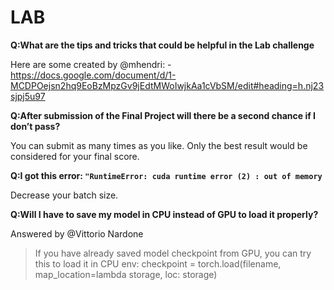 # LAB

**Q:What are the tips and tricks that could be helpful in the Lab challenge**

Here are some created by @mhendri:
-https://docs.google.com/document/d/1-MCDPOejsn2hq9EoBzMpzGv9jEdtMWoIwjkAa1cVbSM/edit#heading=h.nj23sjpj5u97

**Q:After submission of the Final Project will there be a second chance if I don’t pass?**

You can submit as many times as you like. Only the best result would be considered for your final score.

**Q:I got this error: `"RuntimeError: cuda runtime error (2) : out of memory`**

Decrease your batch size.

**Q:Will I have to save my model in CPU instead of GPU to load it properly?**

Answered by @Vittorio Nardone

>If you have already saved model checkpoint from GPU, you can try this to load it in CPU env: checkpoint = torch.load(filename, map_location=lambda storage, loc: storage)



